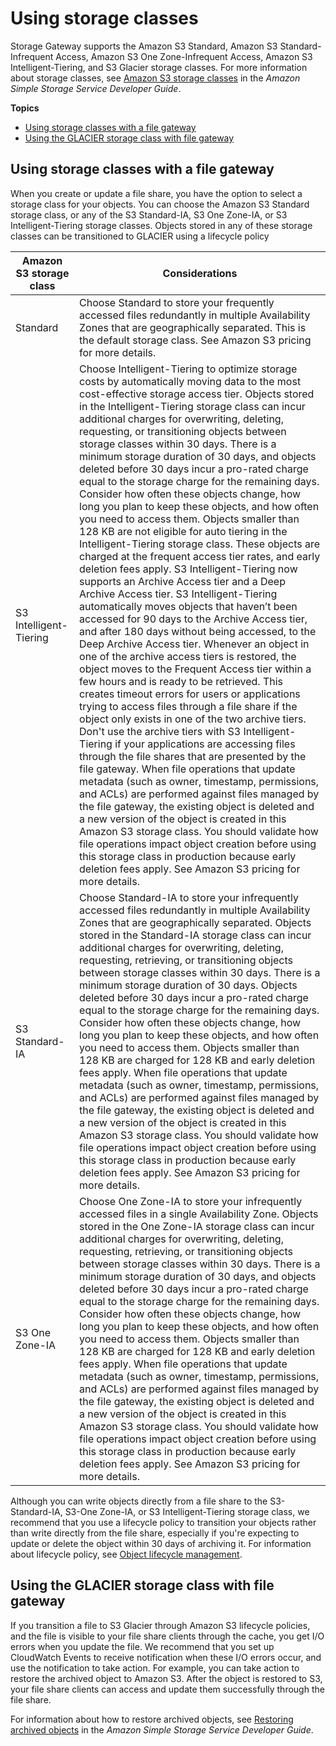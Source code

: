 # Using storage classes<a name="storage-classes"></a>

 Storage Gateway supports the Amazon S3 Standard, Amazon S3 Standard\-Infrequent Access, Amazon S3 One Zone\-Infrequent Access, Amazon S3 Intelligent\-Tiering, and S3 Glacier storage classes\. For more information about storage classes, see [Amazon S3 storage classes](https://docs.aws.amazon.com/AmazonS3/latest/dev/storage-class-intro.html) in the *Amazon Simple Storage Service Developer Guide*\.

**Topics**
+ [Using storage classes with a file gateway](#ia-file-gateway)
+ [Using the GLACIER storage class with file gateway](#using-glacier-strage-class)

## Using storage classes with a file gateway<a name="ia-file-gateway"></a>

When you create or update a file share, you have the option to select a storage class for your objects\. You can choose the Amazon S3 Standard storage class, or any of the S3 Standard\-IA, S3 One Zone\-IA, or S3 Intelligent\-Tiering storage classes\. Objects stored in any of these storage classes can be transitioned to GLACIER using a lifecycle policy


| Amazon S3 storage class | Considerations | 
| --- | --- | 
| Standard | Choose Standard to store your frequently accessed files redundantly in multiple Availability Zones that are geographically separated\. This is the default storage class\. See Amazon S3 pricing for more details\.  | 
| S3 Intelligent\-Tiering | Choose Intelligent\-Tiering to optimize storage costs by automatically moving data to the most cost\-effective storage access tier\. Objects stored in the Intelligent\-Tiering storage class can incur additional charges for overwriting, deleting, requesting, or transitioning objects between storage classes within 30 days\. There is a minimum storage duration of 30 days, and objects deleted before 30 days incur a pro\-rated charge equal to the storage charge for the remaining days\. Consider how often these objects change, how long you plan to keep these objects, and how often you need to access them\. Objects smaller than 128 KB are not eligible for auto tiering in the Intelligent\-Tiering storage class\. These objects are charged at the frequent access tier rates, and early deletion fees apply\. S3 Intelligent\-Tiering now supports an Archive Access tier and a Deep Archive Access tier\. S3 Intelligent\-Tiering automatically moves objects that haven’t been accessed for 90 days to the Archive Access tier, and after 180 days without being accessed, to the Deep Archive Access tier\. Whenever an object in one of the archive access tiers is restored, the object moves to the Frequent Access tier within a few hours and is ready to be retrieved\. This creates timeout errors for users or applications trying to access files through a file share if the object only exists in one of the two archive tiers\. Don't use the archive tiers with S3 Intelligent\-Tiering if your applications are accessing files through the file shares that are presented by the file gateway\. When file operations that update metadata \(such as owner, timestamp, permissions, and ACLs\) are performed against files managed by the file gateway, the existing object is deleted and a new version of the object is created in this Amazon S3 storage class\. You should validate how file operations impact object creation before using this storage class in production because early deletion fees apply\. See Amazon S3 pricing for more details\.  | 
| S3 Standard\-IA | Choose Standard\-IA to store your infrequently accessed files redundantly in multiple Availability Zones that are geographically separated\. Objects stored in the Standard\-IA storage class can incur additional charges for overwriting, deleting, requesting, retrieving, or transitioning objects between storage classes within 30 days\. There is a minimum storage duration of 30 days\. Objects deleted before 30 days incur a pro\-rated charge equal to the storage charge for the remaining days\. Consider how often these objects change, how long you plan to keep these objects, and how often you need to access them\. Objects smaller than 128 KB are charged for 128 KB and early deletion fees apply\. When file operations that update metadata \(such as owner, timestamp, permissions, and ACLs\) are performed against files managed by the file gateway, the existing object is deleted and a new version of the object is created in this Amazon S3 storage class\. You should validate how file operations impact object creation before using this storage class in production because early deletion fees apply\. See Amazon S3 pricing for more details\.  | 
| S3 One Zone\-IA | Choose One Zone\-IA to store your infrequently accessed files in a single Availability Zone\. Objects stored in the One Zone\-IA storage class can incur additional charges for overwriting, deleting, requesting, retrieving, or transitioning objects between storage classes within 30 days\. There is a minimum storage duration of 30 days, and objects deleted before 30 days incur a pro\-rated charge equal to the storage charge for the remaining days\. Consider how often these objects change, how long you plan to keep these objects, and how often you need to access them\. Objects smaller than 128 KB are charged for 128 KB and early deletion fees apply\. When file operations that update metadata \(such as owner, timestamp, permissions, and ACLs\) are performed against files managed by the file gateway, the existing object is deleted and a new version of the object is created in this Amazon S3 storage class\. You should validate how file operations impact object creation before using this storage class in production because early deletion fees apply\. See Amazon S3 pricing for more details\.  | 

Although you can write objects directly from a file share to the S3\-Standard\-IA, S3\-One Zone\-IA, or S3 Intelligent\-Tiering storage class, we recommend that you use a lifecycle policy to transition your objects rather than write directly from the file share, especially if you're expecting to update or delete the object within 30 days of archiving it\. For information about lifecycle policy, see [Object lifecycle management](https://docs.aws.amazon.com/AmazonS3/latest/dev/object-lifecycle-mgmt.html)\.

## Using the GLACIER storage class with file gateway<a name="using-glacier-strage-class"></a>

If you transition a file to S3 Glacier through Amazon S3 lifecycle policies, and the file is visible to your file share clients through the cache, you get I/O errors when you update the file\. We recommend that you set up CloudWatch Events to receive notification when these I/O errors occur, and use the notification to take action\. For example, you can take action to restore the archived object to Amazon S3\. After the object is restored to S3, your file share clients can access and update them successfully through the file share\. 

For information about how to restore archived objects, see [Restoring archived objects](https://docs.aws.amazon.com/AmazonS3/latest/dev/restoring-objects.html) in the *Amazon Simple Storage Service Developer Guide*\.
